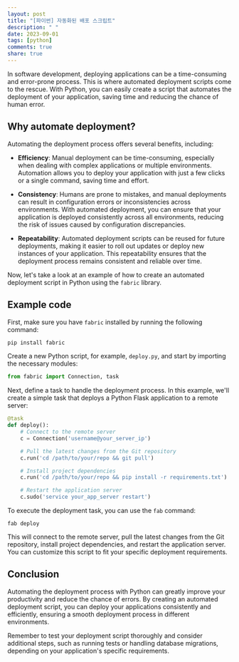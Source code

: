 ```yaml
---
layout: post
title: "[파이썬] 자동화된 배포 스크립트"
description: " "
date: 2023-09-01
tags: [python]
comments: true
share: true
---
```


In software development, deploying applications can be a time-consuming and error-prone process. This is where automated deployment scripts come to the rescue. With Python, you can easily create a script that automates the deployment of your application, saving time and reducing the chance of human error.

## Why automate deployment?

Automating the deployment process offers several benefits, including:

- **Efficiency**: Manual deployment can be time-consuming, especially when dealing with complex applications or multiple environments. Automation allows you to deploy your application with just a few clicks or a single command, saving time and effort.

- **Consistency**: Humans are prone to mistakes, and manual deployments can result in configuration errors or inconsistencies across environments. With automated deployment, you can ensure that your application is deployed consistently across all environments, reducing the risk of issues caused by configuration discrepancies.

- **Repeatability**: Automated deployment scripts can be reused for future deployments, making it easier to roll out updates or deploy new instances of your application. This repeatability ensures that the deployment process remains consistent and reliable over time.

Now, let's take a look at an example of how to create an automated deployment script in Python using the `fabric` library.

## Example code

First, make sure you have `fabric` installed by running the following command:

```python
pip install fabric
```

Create a new Python script, for example, `deploy.py`, and start by importing the necessary modules:

```python
from fabric import Connection, task
```

Next, define a task to handle the deployment process. In this example, we'll create a simple task that deploys a Python Flask application to a remote server:

```python
@task
def deploy():
    # Connect to the remote server
    c = Connection('username@your_server_ip')

    # Pull the latest changes from the Git repository
    c.run('cd /path/to/your/repo && git pull')

    # Install project dependencies
    c.run('cd /path/to/your/repo && pip install -r requirements.txt')

    # Restart the application server
    c.sudo('service your_app_server restart')
```

To execute the deployment task, you can use the `fab` command:

```shell
fab deploy
```

This will connect to the remote server, pull the latest changes from the Git repository, install project dependencies, and restart the application server. You can customize this script to fit your specific deployment requirements.

## Conclusion

Automating the deployment process with Python can greatly improve your productivity and reduce the chance of errors. By creating an automated deployment script, you can deploy your applications consistently and efficiently, ensuring a smooth deployment process in different environments.

Remember to test your deployment script thoroughly and consider additional steps, such as running tests or handling database migrations, depending on your application's specific requirements.